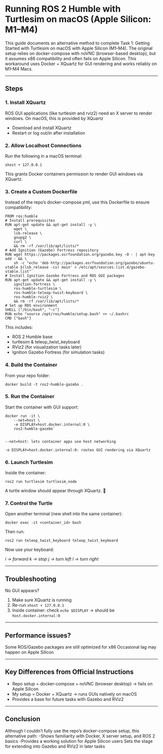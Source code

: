 # Running ROS 2 Humble with Turtlesim on macOS (Apple Silicon: M1–M4) #

This guide documents an alternative method to complete Task 1: Getting Started with Turtlesim on macOS with Apple Silicon (M1–M4).
The original setup relies on docker-compose with noVNC (browser-based desktop), but it assumes x86 compatibility and often fails on Apple Silicon.
This workaround uses Docker + XQuartz for GUI rendering and works reliably on M1–M4 Macs.

---

## Steps ##

### 1. Install XQuartz ### 
ROS GUI applications (like turtlesim and rviz2) need an X server to render windows. On macOS, this is provided by XQuartz

- Download and install XQuartz
- Restart or log out/in after installation

### 2. Allow Localhost Connections ###

Run the following in a macOS terminal:

```
xhost + 127.0.0.1
```

This grants Docker containers permission to render GUI windows via XQuartz.

### 3. Create a Custom Dockerfile ###

Instead of the repo’s docker-compose.yml, use this Dockerfile to ensure compatibility:
```
FROM ros:humble
# Install prerequisites
RUN apt-get update && apt-get install -y \
    wget \
    lsb-release \
    gnupg2 \
    curl \
    && rm -rf /var/lib/apt/lists/*
# Add Ignition (Gazebo) Fortress repository
RUN wget https://packages.osrfoundation.org/gazebo.key -O - | apt-key add - && \
    sh -c "echo 'deb http://packages.osrfoundation.org/gazebo/ubuntu-stable $(lsb_release -cs) main' > /etc/apt/sources.list.d/gazebo-stable.list"
# Install Ignition Gazebo Fortress and ROS GUI packages
RUN apt-get update && apt-get install -y \
    ignition-fortress \
    ros-humble-turtlesim \
    ros-humble-teleop-twist-keyboard \
    ros-humble-rviz2 \
    && rm -rf /var/lib/apt/lists/*
# Set up ROS environment
SHELL ["/bin/bash", "-c"]
RUN echo "source /opt/ros/humble/setup.bash" >> ~/.bashrc
CMD ["bash"]
```
This includes:
- ROS 2 Humble base
- turtlesim & teleop_twist_keyboard
- RViz2 (for visualization tasks later)
- Ignition Gazebo Fortress (for simulation tasks)

### 4. Build the Container ###

From your repo folder:
```
docker build -t ros2-humble-gazebo .
```

### 5. Run the Container ###

Start the container with GUI support:

```
docker run -it \
    --net=host \
    -e DISPLAY=host.docker.internal:0 \
    ros2-humble-gazebo`


--net=host: lets container apps use host networking

-e DISPLAY=host.docker.internal:0: routes GUI rendering via XQuartz
```

### 6. Launch Turtlesim ###

Inside the container:

```
ros2 run turtlesim turtlesim_node
```

A turtle window should appear through XQuartz. 🐢

### 7. Control the Turtle ###

Open another terminal (new shell into the same container):

```
docker exec -it <container_id> bash
```

Then run:

```
ros2 run teleop_twist_keyboard teleop_twist_keyboard
```

Now use your keyboard:

*i → forward*
*k → stop*
*j → turn left*
*l → turn right*

---

## Troubleshooting ##

No GUI appears?
1. Make sure XQuartz is running
2. Re-run `xhost + 127.0.0.1`
3. Inside container: check `echo $DISPLAY` → should be `host.docker.internal:0`

---

## Performance issues? ##

Some ROS/Gazebo packages are still optimized for x86
Occasional lag may happen on Apple Silicon

---

## Key Differences from Official Instructions ##

- Repo setup = docker-compose + noVNC (browser desktop) → fails on Apple Silicon
- My setup = Docker + XQuartz → runs GUIs natively on macOS
- Provides a base for future tasks with Gazebo and RViz2

---

## Conclusion ##

Although I couldn’t fully use the repo’s docker-compose setup, this alternative path:
-Shows familiarity with Docker, X server setup, and ROS 2 basics
-Provides a working solution for Apple Silicon users
Sets the stage for extending into Gazebo and RViz2 in later tasks

